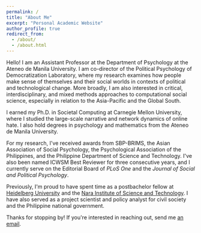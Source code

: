 ```yaml
---
permalink: /
title: "About Me"
excerpt: "Personal Academic Website"
author_profile: true
redirect_from: 
  - /about/
  - /about.html
---
```


Hello! I am an Assistant Professor at the Department of Psychology at the Ateneo de Manila University. I am co-director of the Political Psychology of Democratization Laboratory, where my research examines how people make sense of themselves and their social worlds in contexts of political and technological change. More broadly, I am also interested in critical, interdisciplinary, and mixed methods approaches to computational social science, especially in relation to the Asia-Pacific and the Global South.

I earned my Ph.D. in Societal Computing at Carnegie Mellon University, where I studied the large-scale narrative and network dynamics of online hate. I also hold degrees in psychology and mathematics from the Ateneo de Manila University.

For my research, I've received awards from SBP-BRIMS, the Asian Association of Social Psychology, the Psychological Association of the Philippines, and the Philippine Department of Science and Technology. I've also been named ICWSM Best Reviewer for three consecutive years, and I currently serve on the Editorial Board of *PLoS One* and the *Journal of Social and Political Psychology*.

Previously, I'm proud to have spent time as a postbachelor fellow at <a href = "https://www.cl.uni-heidelberg.de/statnlpgroup/members/" target = "_blank">Heidelberg University</a> and the <a href = "https://isw3.naist.jp/Research/cs-ubi-en.html" target = "_blank">Nara Institute of Science and Technology</a>. I have also served as a project scientist and policy analyst for civil society and the Philippine national government. 

Thanks for stopping by! If you're interested in reaching out, send me <a href = "mailto:juyheng@ateneo.edu" target = "_blank">an email</a>.
